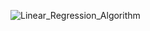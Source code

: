 ![Linear_Regression_Algorithm](https://github.com/user-attachments/assets/f2260097-8f01-4b04-983b-a7c5eb3e95b1)
